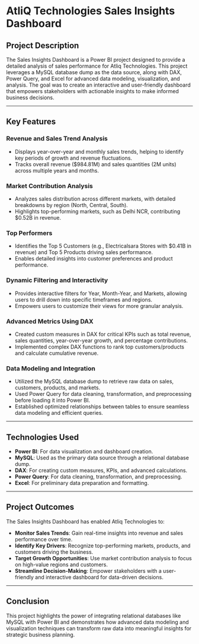# AtliQ Technologies Sales Insights Dashboard

## Project Description

The Sales Insights Dashboard is a Power BI project designed to provide a detailed analysis of sales performance for Atliq Technologies. 
This project leverages a MySQL database dump as the data source, along with DAX, Power Query, and Excel for advanced data modeling, visualization, and analysis. 
The goal was to create an interactive and user-friendly dashboard that empowers stakeholders with actionable insights to make informed business decisions.

---

## Key Features

### Revenue and Sales Trend Analysis
- Displays year-over-year and monthly sales trends, helping to identify key periods of growth and revenue fluctuations.
- Tracks overall revenue ($984.81M) and sales quantities (2M units) across multiple years and months.

### Market Contribution Analysis
- Analyzes sales distribution across different markets, with detailed breakdowns by region (North, Central, South).
- Highlights top-performing markets, such as Delhi NCR, contributing $0.52B in revenue.

### Top Performers
- Identifies the Top 5 Customers (e.g., Electricalsara Stores with $0.41B in revenue) and Top 5 Products driving sales performance.
- Enables detailed insights into customer preferences and product performance.

### Dynamic Filtering and Interactivity
- Provides interactive filters for Year, Month-Year, and Markets, allowing users to drill down into specific timeframes and regions.
- Empowers users to customize their views for more granular analysis.

### Advanced Metrics Using DAX
- Created custom measures in DAX for critical KPIs such as total revenue, sales quantities, year-over-year growth, and percentage contributions.
- Implemented complex DAX functions to rank top customers/products and calculate cumulative revenue.

### Data Modeling and Integration
- Utilized the MySQL database dump to retrieve raw data on sales, customers, products, and markets.
- Used Power Query for data cleaning, transformation, and preprocessing before loading it into Power BI.
- Established optimized relationships between tables to ensure seamless data modeling and efficient queries.

---

## Technologies Used

- **Power BI**: For data visualization and dashboard creation.
- **MySQL**: Used as the primary data source through a relational database dump.
- **DAX**: For creating custom measures, KPIs, and advanced calculations.
- **Power Query**: For data cleaning, transformation, and preprocessing.
- **Excel**: For preliminary data preparation and formatting.

---

## Project Outcomes

The Sales Insights Dashboard has enabled Atliq Technologies to:

- **Monitor Sales Trends**: Gain real-time insights into revenue and sales performance over time.
- **Identify Key Drivers**: Recognize top-performing markets, products, and customers driving the business.
- **Target Growth Opportunities**: Use market contribution analysis to focus on high-value regions and customers.
- **Streamline Decision-Making**: Empower stakeholders with a user-friendly and interactive dashboard for data-driven decisions.

---

## Conclusion

This project highlights the power of integrating relational databases like MySQL with Power BI and demonstrates how advanced data modeling and 
visualization techniques can transform raw data into meaningful insights for strategic business planning.
